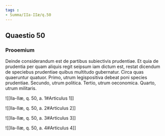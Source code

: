 ```yaml
---
tags : 
- Summa/IIa-IIæ/q.50
---
```


## Quaestio 50

### Prooemium

Deinde considerandum est de partibus subiectivis prudentiae. Et quia de prudentia per quam aliquis regit seipsum iam dictum est, restat dicendum de speciebus prudentiae quibus multitudo gubernatur. Circa quas quaeruntur quatuor. Primo, utrum legispositiva debeat poni species prudentiae. Secundo, utrum politica. Tertio, utrum oeconomica. Quarto, utrum militaris.

![[IIa-IIæ, q. 50, a. 1#Articulus 1]]

![[IIa-IIæ, q. 50, a. 2#Articulus 2]]

![[IIa-IIæ, q. 50, a. 3#Articulus 3]]

![[IIa-IIæ, q. 50, a. 4#Articulus 4]]

